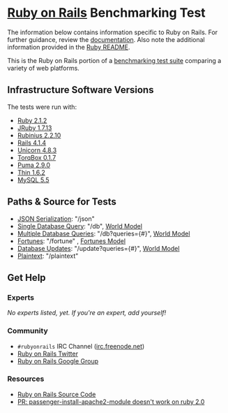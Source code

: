 # [Ruby on Rails](http://rubyonrails.org/) Benchmarking Test

The information below contains information specific to Ruby on Rails. 
For further guidance, review the 
[documentation](http://frameworkbenchmarks.readthedocs.org/en/latest/). 
Also note the additional information provided in the [Ruby README](../).

This is the Ruby on Rails portion of a [benchmarking test suite](../../) 
comparing a variety of web platforms.

## Infrastructure Software Versions

The tests were run with:

* [Ruby 2.1.2](http://www.ruby-lang.org/)
* [JRuby 1.7.13](http://jruby.org/)
* [Rubinius 2.2.10](http://rubini.us/)
* [Rails 4.1.4](http://rubyonrails.org/)
* [Unicorn 4.8.3](http://unicorn.bogomips.org/)
* [TorqBox 0.1.7](http://torquebox.org/torqbox/)
* [Puma 2.9.0](http://puma.io/)
* [Thin 1.6.2](http://code.macournoyer.com/thin/)
* [MySQL 5.5](https://dev.mysql.com/)

## Paths & Source for Tests

* [JSON Serialization](app/controllers/hello_world_controller.rb): "/json"
* [Single Database Query](app/controllers/hello_world_controller.rb): "/db", [World Model](app/models/world.rb)
* [Multiple Database Queries](app/controllers/hello_world_controller.rb): "/db?queries={#}", [World Model](app/models/world.rb)
* [Fortunes](app/controllers/hello_world_controller.rb): "/fortune" , [Fortunes Model](app/models/fortune.rb)
* [Database Updates](app/controllers/hello_world_controller.rb): "/update?queries={#}", [World Model](app/models/world.rb)
* [Plaintext](app/controllers/hello_world_controller.rb): "/plaintext"

## Get Help

### Experts

_No experts listed, yet. If you're an expert, add yourself!_

### Community

* `#rubyonrails` IRC Channel ([irc.freenode.net](http://freenode.net/))
* [Ruby on Rails Twitter](https://twitter.com/rails)
* [Ruby on Rails Google Group](https://groups.google.com/forum/#!forum/rubyonrails-talk)

### Resources

* [Ruby on Rails Source Code](https://github.com/rails/rails)
* [PR: passenger-install-apache2-module doesn't work on ruby 2.0](https://github.com/FooBarWidget/passenger/pull/71)

